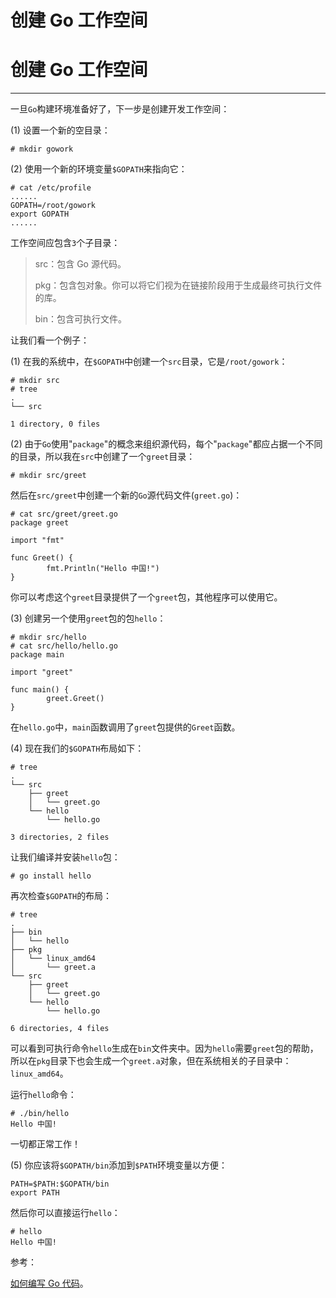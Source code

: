 # 创建 Go 工作空间

# 创建 Go 工作空间

* * *

一旦`Go`构建环境准备好了，下一步是创建开发工作空间：

(1) 设置一个新的空目录：

```
# mkdir gowork 
```

(2) 使用一个新的环境变量`$GOPATH`来指向它：

```
# cat /etc/profile
......
GOPATH=/root/gowork
export GOPATH
...... 
```

工作空间应包含`3`个子目录：

> src：包含 Go 源代码。
> 
> pkg：包含包对象。你可以将它们视为在链接阶段用于生成最终可执行文件的库。
> 
> bin：包含可执行文件。

让我们看一个例子：

(1) 在我的系统中，在`$GOPATH`中创建一个`src`目录，它是`/root/gowork`：

```
# mkdir src
# tree
.
└── src

1 directory, 0 files 
```

(2) 由于`Go`使用"`package`"的概念来组织源代码，每个"`package`"都应占据一个不同的目录，所以我在`src`中创建了一个`greet`目录：

```
# mkdir src/greet 
```

然后在`src/greet`中创建一个新的`Go`源代码文件(`greet.go`)：

```
# cat src/greet/greet.go
package greet

import "fmt"

func Greet() {
        fmt.Println("Hello 中国!")
} 
```

你可以考虑这个`greet`目录提供了一个`greet`包，其他程序可以使用它。

(3) 创建另一个使用`greet`包的包`hello`：

```
# mkdir src/hello
# cat src/hello/hello.go
package main

import "greet"

func main() {
        greet.Greet()
} 
```

在`hello.go`中，`main`函数调用了`greet`包提供的`Greet`函数。

(4) 现在我们的`$GOPATH`布局如下：

```
# tree
.
└── src
    ├── greet
    │   └── greet.go
    └── hello
        └── hello.go

3 directories, 2 files 
```

让我们编译并安装`hello`包：

```
# go install hello 
```

再次检查`$GOPATH`的布局：

```
# tree
.
├── bin
│   └── hello
├── pkg
│   └── linux_amd64
│       └── greet.a
└── src
    ├── greet
    │   └── greet.go
    └── hello
        └── hello.go

6 directories, 4 files 
```

可以看到可执行命令`hello`生成在`bin`文件夹中。因为`hello`需要`greet`包的帮助，所以在`pkg`目录下也会生成一个`greet.a`对象，但在系统相关的子目录中：`linux_amd64`。

运行`hello`命令：

```
# ./bin/hello
Hello 中国! 
```

一切都正常工作！

(5) 你应该将`$GOPATH/bin`添加到`$PATH`环境变量以方便：

```
PATH=$PATH:$GOPATH/bin
export PATH 
```

然后你可以直接运行`hello`：

```
# hello
Hello 中国! 
```

参考：

[如何编写 Go 代码](https://golang.org/doc/code.html)。
